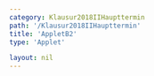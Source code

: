 ```yaml
---
category: Klausur2018IIHaupttermin
path: '/Klausur2018IIHaupttermin'
title: 'AppletB2'
type: 'Applet'

layout: nil
---
```

<link type="text/css" href="https://cdnjs.cloudflare.com/ajax/libs/jsxgraph/0.99.6/jsxgraph.css"><link rel="stylesheet" type="text/css" href="//cdnjs.cloudflare.com/ajax/libs/jsxgraph/0.99.7/jsxgraph.css" />
<div id="4c95a2ed-ff2b-4838-bfc9-ef695bf2c9a4" class="jxgbox" style="width:500px; height:500px">
<script type="text/javascript">
    (function() {
	const board = JXG.JSXGraph.initBoard('4c95a2ed-ff2b-4838-bfc9-ef695bf2c9a4', {
    							boundingbox: [-8, 14, 8, -2],
                  axis: false
              });
var M = board.create('point', [0,0], {name:'M', color:'green', fixed:true, size:2, label:{fontsize:16}});
var A = board.create('point', [-5,0], {fixed:true, color:'green', name:'A', size:2, label:{fontsize:16}});
var C = board.create('point', [5,0], {fixed:true, color:'green', name:'C', size:2, label:{fontsize:16}});
var N = board.create('point', [0,10], {name:'N', color:'green', fixed:true, size:2, label:{fontsize:16}});
var E = board.create('point', [-5,10], {fixed:true, color:'green', name:'E', size:2, label:{fontsize:16}});
var G = board.create('point', [5,10], {fixed:true, color:'green', name:'G', size:2, label:{fontsize:16}});
var D = board.create('point', [M.X()+1.5*Math.sin(45/180*Math.PI), M.Y()+1.5*Math.sin(45/180*Math.PI)], {color:'green', fixed:true, name:'D', size:2, label:{fontsize:16}});
var B = board.create('point', [M.X()+1.5*Math.sin(315/180*Math.PI), M.Y()+1.5*Math.sin(315/180*Math.PI)], {color:'green', fixed:true, name:'B', size:2, label:{fontsize:16}});
var H = board.create('point', [N.X()+1.5*Math.sin(45/180*Math.PI), N.Y()+1.5*Math.sin(45/180*Math.PI)], {color:'green', fixed:true, name:'H', size:2, label:{fontsize:16}});
var F = board.create('point', [N.X()+1.5*Math.sin(315/180*Math.PI), N.Y()+1.5*Math.sin(315/180*Math.PI)], {color:'green', fixed:true, name:'F', size:2, label:{fontsize:16}});
var phi = board.create('angle', [M,E,N], {name:'&phi;', radius:1.5, fillColor:'red', label:{fontsize:16, color:'red'}});

board.create('segment', [A,B], {color:'green'});
board.create('segment', [B,C], {color:'green'});
board.create('segment', [C,D], {color:'green'});
board.create('segment', [D,A], {color:'green'});
board.create('segment', [E,F], {color:'green'});
board.create('segment', [F,G], {color:'green'});
board.create('segment', [G,H], {color:'green'});
board.create('segment', [H,E], {color:'green'});
board.create('segment', [A,E], {color:'green'});
board.create('segment', [B,F], {color:'green'});
board.create('segment', [C,G], {color:'green'});
board.create('segment', [D,H], {color:'green'});
board.create('segment', [F,H], {color:'gray', strokeWidth:2});
board.create('segment', [E,G], {color:'gray', strokeWidth:2});
board.create('segment', [A,C], {color:'gray', strokeWidth:2});
board.create('segment', [B,D], {color:'gray', strokeWidth:2});
var ME = board.create('segment', [M,E], {color:'red', strokeWidth:2});
var S = board.create('glider', [-3.66,7.32,ME], {name:'S', color:'orange'});
board.create('polygon', [S,G,E]);

board.create('segment', [A,S], {color:'blue'});
board.create('segment', [B,S], {color:'blue'});
board.create('segment', [C,S], {color:'blue'});
board.create('segment', [D,S], {color:'blue'});

var MAS = board.create('angle', [M,A,S], {name:' ', radius:2, orthotype:'sectordot'});

board.create('text', [-6,12, function(){return 'x = '+ JXG.toFixed(Math.sqrt((5+S.X())*(5+S.X())+(10-S.Y())*(10-S.Y())),2);}], {fontsize:18});
board.create('text', [-2.5,12, function(){return 'V('+ JXG.toFixed(Math.sqrt((5+S.X())*(5+S.X())+(10-S.Y())*(10-S.Y())),2) + ') = '+ JXG.toFixed(10-0.89*Math.sqrt((5+S.X())*(5+S.X())+(10-S.Y())*(10-S.Y())),2) + 'cm^3';}], {fontsize:18});
board.create('text', [-7.5,13,'2018 HT II B2'], {fontsize:18});

var Q = board.create('point', [function(){return S.X();}, 0], {name:'Q', size:2, label:{fontsize:16}, fixed:true, color:'blue'});
board.create('segment', [S,Q], {color:'purple'});

board.create('text', [5.5,5,'10'], {fontsize:18});
board.create('text', [2.5,0,'5'], {fontsize:18});
board.create('text', [-2.5,0,'5'], {fontsize:18});
board.create('text', [5.5,5,'10'], {fontsize:18});
board.create('text', [0.5,0.5,'3'], {fontsize:18});
board.create('text', [-0.5,-0.5,'3'], {fontsize:18});

var MAS_t = board.create('text', [-6, -1, function(){ return 'MAS = ' + JXG.toFixed(MAS.Value()*180/Math.PI, 2) + '°'}], {fontsize:18}) ;
})()
  </script>
  </div>
